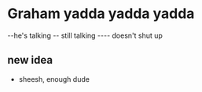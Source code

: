 # Graham yadda yadda yadda

--he's talking
-- still talking
---- doesn't shut up

## new idea

- sheesh, enough dude

